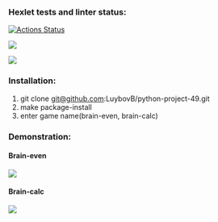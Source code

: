 ### Hexlet tests and linter status:
[![Actions Status](https://github.com/LuybovB/python-project-49/actions/workflows/hexlet-check.yml/badge.svg)](https://github.com/LuybovB/python-project-49/actions)

<a href="https://codeclimate.com/github/LuybovB/python-project-49/maintainability"><img src="https://api.codeclimate.com/v1/badges/038eb35db103bd0b40f2/maintainability" /></a> 

<a href="https://codeclimate.com/github/LuybovB/python-project-49/test_coverage"><img src="https://api.codeclimate.com/v1/badges/038eb35db103bd0b40f2/test_coverage" /></a>

### Installation:

1. git clone git@github.com:LuybovB/python-project-49.git
2. make package-install
3. enter game name(brain-even, brain-calc)

### Demonstration:

#### Brain-even

<a href="https://asciinema.org/a/vAWPnfNHF4I1WsdlnLYqRkFS7" target="_blank"><img src="https://asciinema.org/a/vAWPnfNHF4I1WsdlnLYqRkFS7.svg" /></a>

#### Brain-calc

<a href="https://asciinema.org/a/g402xoqQa9RfqK7Kvzf3seo4W" target="_blank"><img src="https://asciinema.org/a/g402xoqQa9RfqK7Kvzf3seo4W.svg" /></a>

